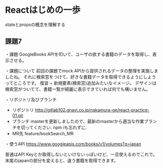 # Reactはじめの一歩

stateとpropsの概念を理解する

## 課題7
・課題
GoogleBooks APIを叩いて、ユーザの欲する書籍のデータを取得し、表示させる。

・課題について
前回の課題でmock APIから提供されるデータの整理を実施しましたね。
それに検索窓をつけて、好きな書籍データを取得できるようにしようってところです。
復習 + 新規要素(検索窓)追加みたいなイメージ。
デザインは検索窓がついてて、書籍一覧が綺麗に表示できていれば何でも構いません。

・リポジトリ及びブランチ
- リポジトリ
http://gitlab102.gnavi.co.jp/nakamura-ge/react-practice-01.git
- ブランチ
masterを更新しましたので、最新のmasterから適当な作業ブランチを切ってください. npm iも忘れずに.
- MR先
feature/bookSearch_MR


・使うAPI
https://www.googleapis.com/books/v1/volumes?q=japan

普通はAPI Keyとか取得しないといけないっぽいけど、一旦使えるのでこれで。
末尾のjapanの部分を変えると、違う書籍を取得できます。